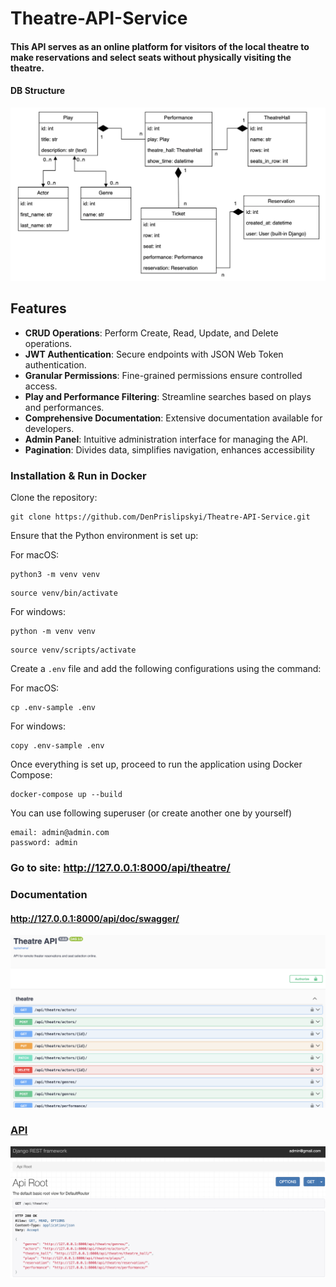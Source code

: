 # Theatre-API-Service

#### This API serves as an online platform for visitors of the local theatre to make reservations and select seats without physically visiting the theatre.

#### DB Structure
![DB Structure](photo_readme/DB_strucrture.png)

## Features
- **CRUD Operations**: Perform Create, Read, Update, and Delete operations.
- **JWT Authentication**: Secure endpoints with JSON Web Token authentication.
- **Granular Permissions**: Fine-grained permissions ensure controlled access.
- **Play and Performance Filtering**: Streamline searches based on plays and performances.
- **Comprehensive Documentation**: Extensive documentation available for developers.
- **Admin Panel**: Intuitive administration interface for managing the API.
- **Pagination**: Divides data, simplifies navigation, enhances accessibility


### Installation & Run in Docker

Clone the repository:
```
git clone https://github.com/DenPrislipskyi/Theatre-API-Service.git
```
Ensure that the Python environment is set up:

For macOS:
```
python3 -m venv venv
```
```
source venv/bin/activate
```

For windows:
```
python -m venv venv
```
```
source venv/scripts/activate
```

Create a `.env` file and add the following configurations using the command:

For macOS:
```
cp .env-sample .env
```

For windows:
```
copy .env-sample .env
```

Once everything is set up, proceed to run the application using Docker Compose:
```
docker-compose up --build
```

You can use following superuser (or create another one by yourself)
```
email: admin@admin.com
password: admin
```

### Go to site: http://127.0.0.1:8000/api/theatre/

### **Documentation**
#### http://127.0.0.1:8000/api/doc/swagger/

![Swagger](photo_readme/Swagger.png)

### [**API**](http://127.0.0.1:8000/api/theatre/)
![API_page](photo_readme/API.png)
